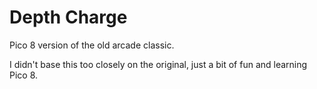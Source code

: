 # Depth Charge

Pico 8 version of the old arcade classic.

I didn't base this too closely on the original, just a bit of fun and learning Pico 8.
